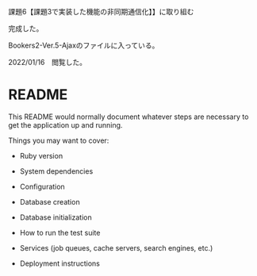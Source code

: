 課題6【課題3で実装した機能の非同期通信化】】に取り組む

完成した。

Bookers2-Ver.5-Ajaxのファイルに入っている。

2022/01/16　閲覧した。

# README

This README would normally document whatever steps are necessary to get the
application up and running.

Things you may want to cover:

* Ruby version

* System dependencies

* Configuration

* Database creation

* Database initialization

* How to run the test suite

* Services (job queues, cache servers, search engines, etc.)

* Deployment instructions